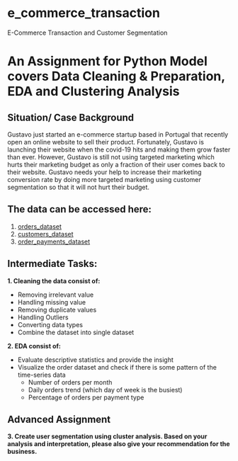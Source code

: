 # e_commerce_transaction
E-Commerce Transaction and Customer Segmentation

# An Assignment for Python Model covers Data Cleaning & Preparation, EDA and Clustering Analysis

## Situation/ Case Background
Gustavo just started an e-commerce startup based in Portugal that recently open an online website to sell their product. Fortunately, Gustavo is launching their website when the covid-19 hits and making them grow faster than ever. However, Gustavo is still not using targeted marketing which hurts their marketing budget as only a fraction of their user comes back to their website. Gustavo needs your help to increase their marketing conversion rate by doing more targeted marketing using customer segmentation so that it will not hurt their budget.

## The data can be accessed here:
1. [orders_dataset](https://drive.google.com/file/d/1R9g5f310AA1Zmrnmd8P8jclnyToN54Bx/view)
2. [customers_dataset](https://drive.google.com/file/d/1S_BzA_P4v26oIvErtB4Ta64fQB53Hw1_/view)
3. [order_payments_dataset](https://drive.google.com/file/d/1JBzMoiRBy6YsxHoS3OhysRcZZyRh5DQD/view)

## Intermediate Tasks:
**1. Cleaning the data consist of:**
* Removing irrelevant value
* Handling missing value
* Removing duplicate values
* Handling Outliers
* Converting data types
* Combine the dataset into single dataset

**2. EDA consist of:**
* Evaluate descriptive statistics and provide the insight
* Visualize the order dataset and check if there is some pattern of the time-series data
  * Number of orders per month
  * Daily orders trend (which day of week is the busiest)
  * Percentage of orders per payment type

## Advanced Assignment
**3. Create user segmentation using cluster analysis. Based on your analysis and interpretation, please also give your recommendation for the business.**
